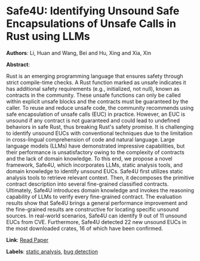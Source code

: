 # Safe4U: Identifying Unsound Safe Encapsulations of Unsafe Calls in Rust using LLMs

**Authors**: Li, Huan and Wang, Bei and Hu, Xing and Xia, Xin

**Abstract**:

Rust is an emerging programming language that ensures safety through strict compile-time checks. A Rust function marked as unsafe indicates it has additional safety requirements (e.g., initialized, not null), known as contracts in the community. These unsafe functions can only be called within explicit unsafe blocks and the contracts must be guaranteed by the caller. To reuse and reduce unsafe code, the community recommends using safe encapsulation of unsafe calls (EUC) in practice. However, an EUC is unsound if any contract is not guaranteed and could lead to undefined behaviors in safe Rust, thus breaking Rust's safety promise. It is challenging to identify unsound EUCs with conventional techniques due to the limitation in cross-lingual comprehension of code and natural language. Large language models (LLMs) have demonstrated impressive capabilities, but their performance is unsatisfactory owing to the complexity of contracts and the lack of domain knowledge. To this end, we propose a novel framework, Safe4U, which incorporates LLMs, static analysis tools, and domain knowledge to identify unsound EUCs. Safe4U first utilizes static analysis tools to retrieve relevant context. Then, it decomposes the primitive contract description into several fine-grained classified contracts. Ultimately, Safe4U introduces domain knowledge and invokes the reasoning capability of LLMs to verify every fine-grained contract. The evaluation results show that Safe4U brings a general performance improvement and the fine-grained results are constructive for locating specific unsound sources. In real-world scenarios, Safe4U can identify 9 out of 11 unsound EUCs from CVE. Furthermore, Safe4U detected 22 new unsound EUCs in the most downloaded crates, 16 of which have been confirmed.

**Link**: [Read Paper](https://doi.org/10.1145/3728890)

**Labels**: [static analysis](../../labels/static_analysis.md), [bug detection](../../labels/bug_detection.md)
